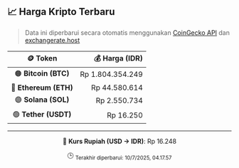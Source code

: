 

<!-- HARGA_KRIPTO -->
## 📈 Harga Kripto Terbaru

> Data ini diperbarui secara otomatis menggunakan [CoinGecko API](https://www.coingecko.com/) dan [exchangerate.host](https://exchangerate.host/)

<div align="center">

| 🪙 Token | 💰 Harga (IDR) |
|:------:|---------------:|
| 🟠 **Bitcoin (BTC)**   | Rp 1.804.354.249 |
| 🔵 **Ethereum (ETH)**  | Rp 44.580.614 |
| 🟣 **Solana (SOL)**    | Rp 2.550.734 |
| 🟢 **Tether (USDT)**   | Rp 16.250 |

---

💱 **Kurs Rupiah (USD → IDR)**: Rp 16.248

🕒 <sub>Terakhir diperbarui: 10/7/2025, 04.17.57</sub>

</div>
<!-- /HARGA_KRIPTO -->